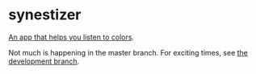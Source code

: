 synestizer
==========

[An app that helps you listen to colors](https://github.com/synestize/synestizer/).

Not much is happening in the master branch.
For exciting times, see [the development branch](https://github.com/synestize/synestizer/tree/development).

